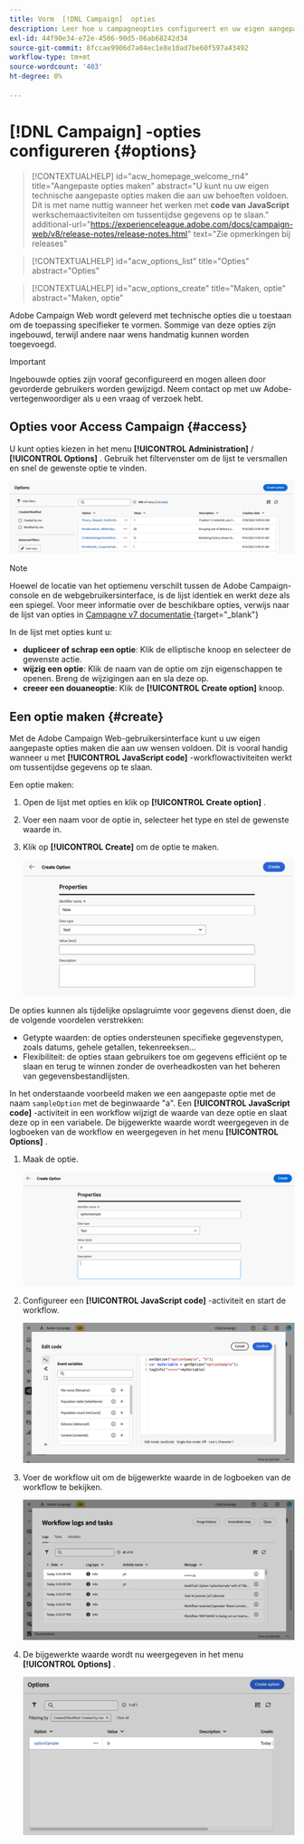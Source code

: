 ```yaml
---
title: Vorm  [!DNL Campaign]  opties
description: Leer hoe u campagneopties configureert en uw eigen aangepaste opties maakt.
exl-id: 44f90e34-e72e-4506-90d5-06ab68242d34
source-git-commit: 8fccae9906d7a04ec1e8e10ad7be60f597a43492
workflow-type: tm+mt
source-wordcount: '403'
ht-degree: 0%

---
```


# [!DNL Campaign] -opties configureren {#options}

>[!CONTEXTUALHELP]
>id="acw_homepage_welcome_rn4"
>title="Aangepaste opties maken"
>abstract="U kunt nu uw eigen technische aangepaste opties maken die aan uw behoeften voldoen. Dit is met name nuttig wanneer het werken met **code van JavaScript** werkschemaactiviteiten om tussentijdse gegevens op te slaan."
>additional-url="https://experienceleague.adobe.com/docs/campaign-web/v8/release-notes/release-notes.html" text="Zie opmerkingen bij releases"

>[!CONTEXTUALHELP]
>id="acw_options_list"
>title="Opties"
>abstract="Opties"

>[!CONTEXTUALHELP]
>id="acw_options_create"
>title="Maken, optie"
>abstract="Maken, optie"

Adobe Campaign Web wordt geleverd met technische opties die u toestaan om de toepassing specifieker te vormen. Sommige van deze opties zijn ingebouwd, terwijl andere naar wens handmatig kunnen worden toegevoegd.

>[!IMPORTANT]
>
>Ingebouwde opties zijn vooraf geconfigureerd en mogen alleen door gevorderde gebruikers worden gewijzigd. Neem contact op met uw Adobe-vertegenwoordiger als u een vraag of verzoek hebt.

## Opties voor Access Campaign {#access}

U kunt opties kiezen in het menu **[!UICONTROL Administration]** / **[!UICONTROL Options]** . Gebruik het filtervenster om de lijst te versmallen en snel de gewenste optie te vinden.

![](assets/options-list.png)

>[!NOTE]
>
>Hoewel de locatie van het optiemenu verschilt tussen de Adobe Campaign-console en de webgebruikersinterface, is de lijst identiek en werkt deze als een spiegel. Voor meer informatie over de beschikbare opties, verwijs naar de lijst van opties in [ Campagne v7 documentatie ](https://experienceleague.adobe.com/en/docs/campaign-classic/using/installing-campaign-classic/appendices/configuring-campaign-options) {target="_blank"}

In de lijst met opties kunt u:

* **dupliceer of schrap een optie**: Klik de elliptische knoop en selecteer de gewenste actie.
* **wijzig een optie**: Klik de naam van de optie om zijn eigenschappen te openen. Breng de wijzigingen aan en sla deze op.
* **creeer een douaneoptie**: Klik de **[!UICONTROL Create option]** knoop.

## Een optie maken {#create}

Met de Adobe Campaign Web-gebruikersinterface kunt u uw eigen aangepaste opties maken die aan uw wensen voldoen. Dit is vooral handig wanneer u met **[!UICONTROL JavaScript code]** -workflowactiviteiten werkt om tussentijdse gegevens op te slaan.

Een optie maken:

1. Open de lijst met opties en klik op **[!UICONTROL Create option]** .
1. Voer een naam voor de optie in, selecteer het type en stel de gewenste waarde in.
1. Klik op **[!UICONTROL Create]** om de optie te maken.

   ![](assets/options-create.png)

De opties kunnen als tijdelijke opslagruimte voor gegevens dienst doen, die de volgende voordelen verstrekken:

* Getypte waarden: de opties ondersteunen specifieke gegevenstypen, zoals datums, gehele getallen, tekenreeksen...
* Flexibiliteit: de opties staan gebruikers toe om gegevens efficiënt op te slaan en terug te winnen zonder de overheadkosten van het beheren van gegevensbestandlijsten.

In het onderstaande voorbeeld maken we een aangepaste optie met de naam `sampleOption` met de beginwaarde &quot;a&quot;. Een **[!UICONTROL JavaScript code]** -activiteit in een workflow wijzigt de waarde van deze optie en slaat deze op in een variabele. De bijgewerkte waarde wordt weergegeven in de logboeken van de workflow en weergegeven in het menu **[!UICONTROL Options]** .

1. Maak de optie.

   ![](assets/options-sample-create.png)

1. Configureer een **[!UICONTROL JavaScript code]** -activiteit en start de workflow.

   ![](assets/options-sample-javascript.png)

1. Voer de workflow uit om de bijgewerkte waarde in de logboeken van de workflow te bekijken.

   ![](assets/options-sample-logs.png)

1. De bijgewerkte waarde wordt nu weergegeven in het menu **[!UICONTROL Options]** .

   ![](assets/options-sample-updated.png)
